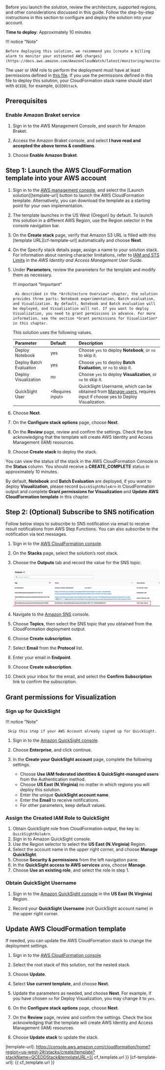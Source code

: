 Before you launch the solution, review the architecture, supported regions, and other considerations discussed in this guide. Follow the step-by-step instructions in this section to configure and deploy the solution into your account.


**Time to deploy**: Approximately 10 minutes

!!! notice "Note"

    Before deploying this solution, we recommend you [create a billing alarm to monitor your estimated AWS charges](https://docs.aws.amazon.com/AmazonCloudWatch/latest/monitoring/monitor_estimated_charges_with_cloudwatch.html). 

The user or IAM role to perform the deployment must have at least permissions defined in [this file](https://awslabs.github.io/quantum-computing-exploration-for-drug-discovery-on-aws/en/workshop/a-molecular-unfolding/permissions.json). If you use the permissions defined in this file to deploy this solution, your CloudFormation stack name should start with `QCEDD`, for example, `QCEDDStack`.

## Prerequisites
### Enable Amazon Braket service

1. Sign in to the AWS Management Console, and search for Amazon Braket.

2. Access the Amazon Braket console, and select **I have read and accepted the above terms & conditions**.

3. Choose **Enable Amazon Braket**.

## Step 1: Launch the AWS CloudFormation template into your AWS account

1. Sign in to the [AWS management console](https://console.aws.amazon.com/cloudformation/home?), and select the [Launch solution][template-url] button to launch the AWS CloudFormation template. Alternatively, you can download the template as a starting point for your own implementation.
 
2. The template launches in the US West (Oregon) by default. To launch this solution in a different AWS Region, use the Region selector in the console navigation bar.

3. On the **Create stack** page, verify that Amazon S3 URL is filled with this [template URL][cf-template-url] automatically and choose **Next**.

4. On the Specify stack details page, assign a name to your solution stack. For information about naming character limitations, refer to [IAM and STS Limits](https://docs.aws.amazon.com/IAM/latest/UserGuide/reference_iam-limits.html) in the *AWS Identity and Access Management User Guide*.

5. Under **Parameters**, review the parameters for the template and modify them as necessary. 

    !!! important "Important"
        
        As described in the *Architecture Overview* chapter, the solution provides three parts: Notebook experimentation, Batch evaluation, and Visualization. By default, Notebook and Batch evaluation will be deployed, and Visualization will not. If you want to deploy Visualization, you need to grant permissions in advance. For more information, see the section *Grant permissions for Visualization* in this chapter.

    This solution uses the following values. 

    Parameter | Default | Description 
    ---|---|---
    Deploy Notebook | yes | Choose `yes` to deploy **Notebook**, or `no` to skip it. |
    Deploy Batch Evaluation | yes | Choose `yes` to deploy **Batch Evaluation**, or `no` to skip it. |
    Deploy Visualization | no | Choose `yes` to deploy **Visualization**, or `no` to skip it. |
    QuickSight User | <Requires input\> | QuickSight Username, which can be obtained from [Manage users](https://us-east-1.quicksight.aws.amazon.com/sn/admin?#users), requires input if choose yes to Deploy Visualization.                 |
   

6. Choose **Next**.

7. On the **Configure stack options** page, choose **Next**.

8. On the **Review** page, review and confirm the settings. Check the box acknowledging that the template will create AWS Identity and Access Management (IAM) resources.

9. Choose **Create stack** to deploy the stack.

You can view the status of the stack in the AWS CloudFormation Console in the **Status** column. You should receive a **CREATE_COMPLETE** status in approximately 10 minutes.

By default, **Notebook** and **Batch Evaluation** are deployed, if you want to deploy **Visualization**, please record `QuickSightRoleArn` in CloudFormation output and complete **Grant permissions for Visualization** and **Update AWS CloudFormation template** in this chapter.

## Step 2: (Optional) Subscribe to SNS notification 

Follow below steps to subscribe to SNS notification via email to receive result notifications from AWS Step Functions. You can also subscribe to the notification via text messages.

1. Sign in to the [AWS CloudFormation console](https://console.aws.amazon.com/cloudformation/).

2. On the **Stacks** page, select the solution’s root stack.

3. Choose the **Outputs** tab and record the value for the SNS topic.

    ![SNS name](./images/deploy-output-sns.png)

4. Navigate to the [Amazon SNS](https://console.aws.amazon.com/sns/v3/home?region=us-east-1#/topics) console.

5. Choose **Topics**, then select the SNS topic that you obtained from the CloudFormation deployment output.

6. Choose **Create subscription**.

7. Select **Email** from the **Protocol** list.

8. Enter your email in **Endpoint**.

9. Choose **Create subscription**.

10. Check your inbox for the email, and select the **Confirm Subscription** link to confirm the subscription.

## Grant permissions for Visualization
### Sign up for QuickSight

!!! notice "Note"
     
     Skip this step if your AWS Account already signed up for QuickSight.

1. Sign in to the [Amazon QuickSight console](https://quicksight.aws.amazon.com/).

2. Choose **Enterprise**, and click continue.

3. In the **Create your QuickSight account** page, complete the following settings. 

    - Choose **Use IAM federated identities & QuickSight-managed users** from the Authentication method.
    - Choose **US East (N.Virginia)** no matter in which regions you will deploy this solution.
    - Enter the unique **QuickSight account name**.
    - Enter the **Email** to receive notifications.
    - For other parameters, keep default values.

### Assign the Created IAM Role to QuickSight

1. Obtain QuickSight role from CloudFormation output, the key is: `QuickSightRoleArn`.
2. Sign in to Amazon QuickSight console.
3. Use the Region selector to select the **US East (N.Virginia)** Region.
4. Select the account name in the upper right corner, and choose **Manage QuickSight**.
5. Choose **Security & permissions** from the left navigation pane.
6. In the **QuickSight access to AWS services** area, choose **Manage**.
7. Choose **Use an existing role**, and select the role in step 1. 

### Obtain QuickSight Username

1. Sign in to the [Amazon QuickSight console](https://us-east-1.quicksight.aws.amazon.com/sn/admin) in the **US East (N.Virginia)** Region.

2. Record your **QuickSight Username** (not QuickSight account name) in the upper right corner.


## Update AWS CloudFormation template

If needed, you can update the AWS CloudFormation stack to change the deployment settings. 

1. Sign in to the [AWS CloudFormation console](https://console.aws.amazon.com/cloudformation/).

2. Select the root stack of this solution, not the nested stack. 

3. Choose **Update**.

4. Select **Use current template**, and choose **Next**.

5. Update the parameters as needed, and choose **Next**. For example, if you have chosen `no` for Deploy Visualization, you may change it to `yes`.

6. On the **Configure stack options** page, choose **Next**.

7. On the **Review** page, review and confirm the settings. Check the box acknowledging that the template will create AWS Identity and Access Management (IAM) resources.

8. Choose **Update stack** to update the stack.


[template-url]: https://console.aws.amazon.com/cloudformation/home?region=us-west-2#/stacks/create/template?stackName=QCEDDStack&templateURL={{ cf_template.url }}
[cf-template-url]: {{ cf_template.url }}
